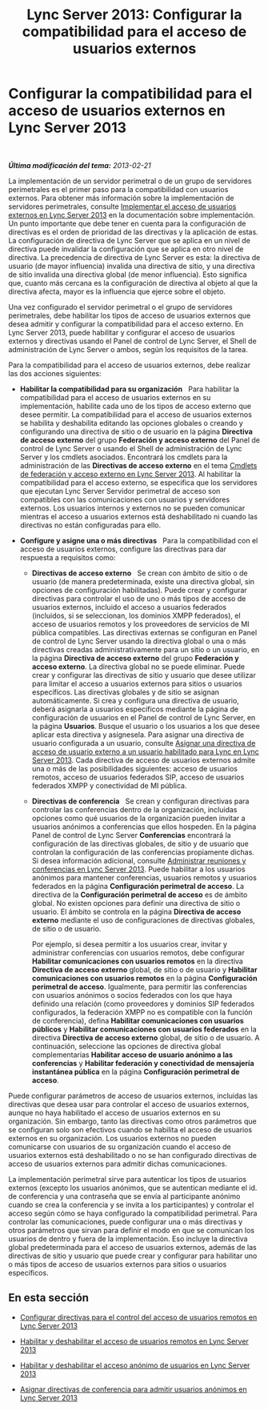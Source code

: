 ﻿---
title: 'Lync Server 2013: Configurar la compatibilidad para el acceso de usuarios externos'
TOCTitle: Configurar la compatibilidad para el acceso de usuarios externos
ms:assetid: f8424f8c-f965-4414-8485-30f07e10214a
ms:mtpsurl: https://technet.microsoft.com/es-es/library/Gg413051(v=OCS.15)
ms:contentKeyID: 48277246
ms.date: 01/07/2017
mtps_version: v=OCS.15
ms.translationtype: HT
---

# Configurar la compatibilidad para el acceso de usuarios externos en Lync Server 2013

 

_**Última modificación del tema:** 2013-02-21_

La implementación de un servidor perimetral o de un grupo de servidores perimetrales es el primer paso para la compatibilidad con usuarios externos. Para obtener más información sobre la implementación de servidores perimetrales, consulte [Implementar el acceso de usuarios externos en Lync Server 2013](lync-server-2013-deploying-external-user-access.md) en la documentación sobre implementación. Un punto importante que debe tener en cuenta para la configuración de directivas es el orden de prioridad de las directivas y la aplicación de estas. La configuración de directiva de Lync Server que se aplica en un nivel de directiva puede invalidar la configuración que se aplica en otro nivel de directiva. La precedencia de directiva de Lync Server es esta: la directiva de usuario (de mayor influencia) invalida una directiva de sitio, y una directiva de sitio invalida una directiva global (de menor influencia). Esto significa que, cuanto más cercana es la configuración de directiva al objeto al que la directiva afecta, mayor es la influencia que ejerce sobre el objeto.

Una vez configurado el servidor perimetral o el grupo de servidores perimetrales, debe habilitar los tipos de acceso de usuarios externos que desea admitir y configurar la compatibilidad para el acceso externo. En Lync Server 2013, puede habilitar y configurar el acceso de usuarios externos y directivas usando el Panel de control de Lync Server, el Shell de administración de Lync Server o ambos, según los requisitos de la tarea.

Para la compatibilidad para el acceso de usuarios externos, debe realizar las dos acciones siguientes:

  - **Habilitar la compatibilidad para su organización**   Para habilitar la compatibilidad para el acceso de usuarios externos en su implementación, habilite cada uno de los tipos de acceso externo que desee permitir. La compatibilidad para el acceso de usuarios externos se habilita y deshabilita editando las opciones globales o creando y configurando una directiva de sitio o de usuario en la página **Directiva de acceso externo** del grupo **Federación y acceso externo** del Panel de control de Lync Server o usando el Shell de administración de Lync Server y los cmdlets asociados. Encontrará los cmdlets para la administración de las **Directivas de acceso externo** en el tema [Cmdlets de federación y acceso externo en Lync Server 2013](https://docs.microsoft.com/en-us/powershell/module/skype/). Al habilitar la compatibilidad para el acceso externo, se especifica que los servidores que ejecutan Lync Server Servidor perimetral de acceso son compatibles con las comunicaciones con usuarios y servidores externos. Los usuarios internos y externos no se pueden comunicar mientras el acceso a usuarios externos está deshabilitado ni cuando las directivas no están configuradas para ello.

  - **Configure y asigne una o más directivas**   Para la compatibilidad con el acceso de usuarios externos, configure las directivas para dar respuesta a requisitos como:
    
      - **Directivas de acceso externo**   Se crean con ámbito de sitio o de usuario (de manera predeterminada, existe una directiva global, sin opciones de configuración habilitadas). Puede crear y configurar directivas para controlar el uso de uno o más tipos de acceso de usuarios externos, incluido el acceso a usuarios federados (incluidos, si se seleccionan, los dominios XMPP federados), el acceso de usuarios remotos y los proveedores de servicios de MI pública compatibles. Las directivas externas se configuran en Panel de control de Lync Server usando la directiva global o una o más directivas creadas administrativamente para un sitio o un usuario, en la página **Directiva de acceso externo** del grupo **Federación y acceso externo**. La directiva global no se puede eliminar. Puede crear y configurar las directivas de sitio y usuario que desee utilizar para limitar el acceso a usuarios externos para sitios o usuarios específicos. Las directivas globales y de sitio se asignan automáticamente. Si crea y configura una directiva de usuario, deberá asignarla a usuarios específicos mediante la página de configuración de usuarios en el Panel de control de Lync Server, en la página **Usuarios**. Busque el usuario o los usuarios a los que desee aplicar esta directiva y asígnesela. Para asignar una directiva de usuario configurada a un usuario, consulte [Asignar una directiva de acceso de usuario externo a un usuario habilitado para Lync en Lync Server 2013](lync-server-2013-assign-an-external-user-access-policy-to-a-lync-enabled-user.md). Cada directiva de acceso de usuarios externos admite una o más de las posibilidades siguientes: acceso de usuarios remotos, acceso de usuarios federados SIP, acceso de usuarios federados XMPP y conectividad de MI pública.
    
      - **Directivas de conferencia**   Se crean y configuran directivas para controlar las conferencias dentro de la organización, incluidas opciones como qué usuarios de la organización pueden invitar a usuarios anónimos a conferencias que ellos hospeden. En la página Panel de control de Lync Server **Conferencias** encontrará la configuración de las directivas globales, de sitio y de usuario que controlan la configuración de las conferencias propiamente dichas. Si desea información adicional, consulte [Administrar reuniones y conferencias en Lync Server 2013](lync-server-2013-managing-meetings-and-conferences.md). Puede habilitar a los usuarios anónimos para mantener conferencias, usuarios remotos y usuarios federados en la página **Configuración perimetral de acceso**. La directiva de la **Configuración perimetral de acceso** es de ámbito global. No existen opciones para definir una directiva de sitio o usuario. El ámbito se controla en la página **Directiva de acceso externo** mediante el uso de configuraciones de directivas globales, de sitio o de usuario.
        
        Por ejemplo, si desea permitir a los usuarios crear, invitar y administrar conferencias con usuarios remotos, debe configurar **Habilitar comunicaciones con usuarios remotos** en la directiva **Directiva de acceso externo** global, de sitio o de usuario y **Habilitar comunicaciones con usuarios remotos** en la página **Configuración perimetral de acceso**. Igualmente, para permitir las conferencias con usuarios anónimos o socios federados con los que haya definido una relación (como proveedores y dominios SIP federados configurados, la federación XMPP no es compatible con la función de conferencia), defina **Habilitar comunicaciones con usuarios públicos** y **Habilitar comunicaciones con usuarios federados** en la directiva **Directiva de acceso externo** global, de sitio o de usuario. A continuación, seleccione las opciones de directiva global complementarias **Habilitar acceso de usuario anónimo a las conferencias** y **Habilitar federación y conectividad de mensajería instantánea pública** en la página **Configuración perimetral de acceso**.

Puede configurar parámetros de acceso de usuarios externos, incluidas las directivas que desea usar para controlar el acceso de usuarios externos, aunque no haya habilitado el acceso de usuarios externos en su organización. Sin embargo, tanto las directivas como otros parámetros que se configuran solo son efectivos cuando se habilita el acceso de usuarios externos en su organización. Los usuarios externos no pueden comunicarse con usuarios de su organización cuando el acceso de usuarios externos está deshabilitado o no se han configurado directivas de acceso de usuarios externos para admitir dichas comunicaciones.

La implementación perimetral sirve para autenticar los tipos de usuarios externos (excepto los usuarios anónimos, que se autentican mediante el id. de conferencia y una contraseña que se envía al participante anónimo cuando se crea la conferencia y se invita a los participantes) y controlar el acceso según cómo se haya configurado la compatibilidad perimetral. Para controlar las comunicaciones, puede configurar una o más directivas y otros parámetros que sirvan para definir el modo en que se comunican los usuarios de dentro y fuera de la implementación. Eso incluye la directiva global predeterminada para el acceso de usuarios externos, además de las directivas de sitio y usuario que puede crear y configurar para habilitar uno o más tipos de acceso de usuarios externos para sitios o usuarios específicos.

## En esta sección

  - [Configurar directivas para el control del acceso de usuarios remotos en Lync Server 2013](lync-server-2013-configure-policies-to-control-remote-user-access.md)

  - [Habilitar y deshabilitar el acceso de usuarios remotos en Lync Server 2013](lync-server-2013-enable-or-disable-remote-user-access.md)

  - [Habilitar y deshabilitar el acceso anónimo de usuarios en Lync Server 2013](lync-server-2013-enable-or-disable-anonymous-user-access.md)

  - [Asignar directivas de conferencia para admitir usuarios anónimos en Lync Server 2013](lync-server-2013-assign-conferencing-policies-to-support-anonymous-users.md)

